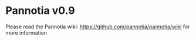 Pannotia v0.9
=============

Please read the Pannotia wiki: https://github.com/pannotia/pannotia/wiki for more information
